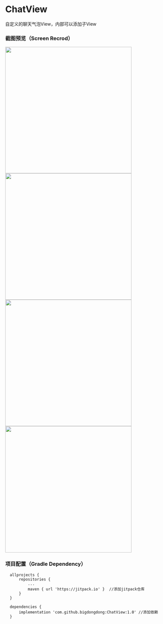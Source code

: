# ChatView
自定义的聊天气泡View，内部可以添加子View

### 截图预览（Screen Recrod）
<img  width = "400" src = "https://github.com/bigdongdong/ChatView/blob/master/preview/onclick.gif"></img>
<img  width = "400" src = "https://github.com/bigdongdong/ChatView/blob/master/preview/longclick.gif"></img>
<img  width = "400" src = "https://github.com/bigdongdong/ChatView/blob/master/preview/chat_screen.jpg"></img>
<img  width = "400" src = "https://github.com/bigdongdong/ChatView/blob/master/preview/chat_screen2.jpg"></img>

### 项目配置（Gradle Dependency）

```
  allprojects {
      repositories {
          ...
          maven { url 'https://jitpack.io' }  //添加jitpack仓库
      }
  }
  
  dependencies {
	  implementation 'com.github.bigdongdong:ChatView:1.0' //添加依赖
  }
```
